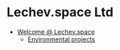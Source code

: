 # Lechev.space Ltd

- [Welcome @ Lechev.space](Welcome.md)
  - [Environmental projects](Environmental.md)